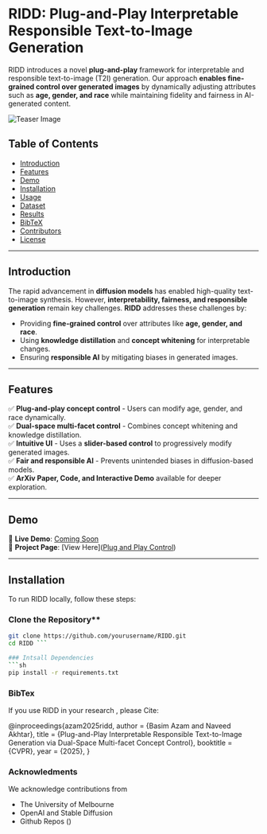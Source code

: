 # RIDD: Plug-and-Play Interpretable Responsible Text-to-Image Generation

RIDD introduces a novel **plug-and-play** framework for interpretable and responsible text-to-image (T2I) generation. Our approach **enables fine-grained control over generated images** by dynamically adjusting attributes such as **age, gender, and race** while maintaining fidelity and fairness in AI-generated content.

![Teaser Image](./static/images/cvpr_general_2-03.png)

## **Table of Contents**
- [Introduction](#introduction)
- [Features](#features)
- [Demo](#demo)
- [Installation](#installation)
- [Usage](#usage)
- [Dataset](#dataset)
- [Results](#results)
- [BibTeX](#bibtex)
- [Contributors](#contributors)
- [License](#license)

---

## **Introduction**
The rapid advancement in **diffusion models** has enabled high-quality text-to-image synthesis. However, **interpretability, fairness, and responsible generation** remain key challenges. **RIDD** addresses these challenges by:
- Providing **fine-grained control** over attributes like **age, gender, and race**.
- Using **knowledge distillation** and **concept whitening** for interpretable changes.
- Ensuring **responsible AI** by mitigating biases in generated images.

---

## **Features**
✅ **Plug-and-play concept control** - Users can modify age, gender, and race dynamically.  
✅ **Dual-space multi-facet control** - Combines concept whitening and knowledge distillation.  
✅ **Intuitive UI** - Uses a **slider-based control** to progressively modify generated images.  
✅ **Fair and responsible AI** - Prevents unintended biases in diffusion-based models.  
✅ **ArXiv Paper, Code, and Interactive Demo** available for deeper exploration.

---

## **Demo**
🔗 **Live Demo**: [Coming Soon](#)  
🔗 **Project Page**: [View Here]([Plug and Play Control](https://basim-azam.github.io/))  

---

## **Installation**
To run RIDD locally, follow these steps:

### Clone the Repository**
```sh
git clone https://github.com/yourusername/RIDD.git
cd RIDD ```

### Intsall Dependencies
```sh
pip install -r requirements.txt
```

### BibTex
If you use RIDD in your research , please Cite: 

@inproceedings{azam2025ridd,
  author    = {Basim Azam and Naveed Akhtar},
  title     = {Plug-and-Play Interpretable Responsible Text-to-Image Generation via Dual-Space Multi-facet Concept Control},
  booktitle = {CVPR},
  year      = {2025},
}

### Acknowledments
We acknowledge contributions from
- The University of Melbourne
- OpenAI and Stable Diffusion
- Github Repos ()

